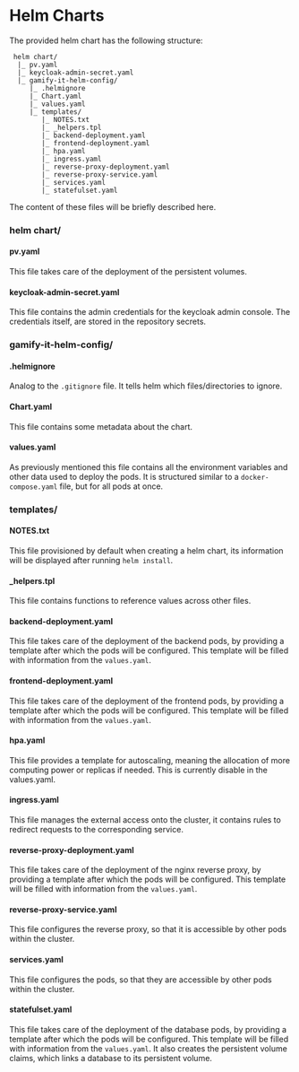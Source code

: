 # Helm Charts

The provided helm chart has the following structure:
```
 helm chart/
  |_ pv.yaml
  |_ keycloak-admin-secret.yaml
  |_ gamify-it-helm-config/
     |_ .helmignore    
     |_ Chart.yaml     
     |_ values.yaml    
     |_ templates/    
        |_ NOTES.txt
        |_ _helpers.tpl
        |_ backend-deployment.yaml
        |_ frontend-deployment.yaml
        |_ hpa.yaml
        |_ ingress.yaml
        |_ reverse-proxy-deployment.yaml
        |_ reverse-proxy-service.yaml
        |_ services.yaml
        |_ statefulset.yaml
```
The content of these files will be briefly described here.


### helm chart/
#### pv.yaml
This file takes care of the deployment of the persistent volumes.

#### keycloak-admin-secret.yaml
This file contains the admin credentials for the keycloak admin console. The credentials itself, are stored
in the repository secrets.

### gamify-it-helm-config/
#### .helmignore
Analog to the `.gitignore` file. It tells helm which files/directories to ignore.

#### Chart.yaml
This file contains some metadata about the chart.

#### values.yaml
As previously mentioned this file contains all the environment variables and other data used to deploy the pods.
It is structured similar to a `docker-compose.yaml` file, but for all pods at once.


### templates/
#### NOTES.txt
This file provisioned by default when creating a helm chart, its information will be displayed after running 
`helm install`.

#### _helpers.tpl
This file contains functions to reference values across other files.

#### backend-deployment.yaml
This file takes care of the deployment of the backend pods, by providing a template after which the pods will be 
configured. This template will be filled with information from the `values.yaml`.

#### frontend-deployment.yaml
This file takes care of the deployment of the frontend pods, by providing a template after which the pods will be
configured. This template will be filled with information from the `values.yaml`.

#### hpa.yaml
This file provides a template for autoscaling, meaning the allocation of more computing power or replicas if needed.
This is currently disable in the values.yaml.

#### ingress.yaml
This file manages the external access onto the cluster, it contains rules to redirect requests to the corresponding 
service.

#### reverse-proxy-deployment.yaml
This file takes care of the deployment of the nginx reverse proxy, by providing a template after which the pods will be
configured. This template will be filled with information from the `values.yaml`.

#### reverse-proxy-service.yaml
This file configures the reverse proxy, so that it is accessible by other pods within the cluster.

#### services.yaml 
This file configures the pods, so that they are accessible by other pods within the cluster.

#### statefulset.yaml
This file takes care of the deployment of the database pods, by providing a template after which the pods will be
configured. This template will be filled with information from the `values.yaml`. It also creates the persistent 
volume claims, which links a database to its persistent volume.